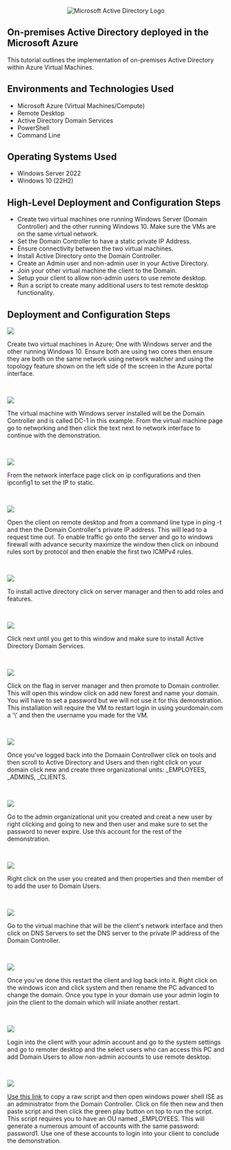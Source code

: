 
<p align="center">
<img src="https://i.imgur.com/pU5A58S.png" alt="Microsoft Active Directory Logo"/>
</p>

<h2>On-premises Active Directory deployed in the Microsoft Azure</h2>
This tutorial outlines the implementation of on-premises Active Directory within Azure Virtual Machines.<br />



<h2>Environments and Technologies Used</h2>

- Microsoft Azure (Virtual Machines/Compute)
- Remote Desktop
- Active Directory Domain Services
- PowerShell
- Command Line

<h2>Operating Systems Used </h2>

- Windows Server 2022
- Windows 10 (22H2)

<h2>High-Level Deployment and Configuration Steps</h2>

- Create two virtual machines one running Windows Server (Domain Controller) and the other running Windows 10. Make sure the VMs are on the same virtual network.
- Set the Domain Controller to have a static private IP Address.
- Ensure connectivity between the two virtual machines. 
- Install Active Directory onto the Domain Controller.
- Create an Admin user and non-admin user in your Active Directory.
- Join your other virtual machine the client to the Domain.
- Setup your client to allow non-admin users to use remote desktop.
- Run a script to create many additional users to test remote desktop functionality.

<h2>Deployment and Configuration Steps</h2>

<p>
<img src="https://i.imgur.com/xiyEKiE.png"/>
</p>
<p>
Create two virtual machines in Azure; One with Windows server and the other running Windows 10. Ensure both are using two cores then ensure they are both on the same network using network watcher and using the topology feature shown on the left side of the screen in the Azure portal interface.
</p>
<br />

<p>
<img src="https://i.imgur.com/xNnthv2.png"/>
</p>
<p>
The virtual machine with Windows server installed will be the Domain Controller and is called DC-1 in this example. From the virtual machine page go to networking and then click the text next to network interface to continue with the demonstration.
</p>
<br />

<p>
<img src="https://i.imgur.com/i9Tk1uA.png"/>
</p>
<p>
From the network interface page click on ip configurations and then ipconfig1 to set the IP to static.
</p>
<br />

<p>
<img src="https://i.imgur.com/UquyD5f.png"/>
</p>
<p>
Open the client on remote desktop and from a command line type in ping -t and then the Domain Controller's private IP address. This will lead to a request time out. To enable traffic go onto the server and go to windows firewall with advance security maximize the window then click on inbound rules sort by protocol and then enable the first two ICMPv4 rules. 
</p>
<br />

<p>
<img src="https://i.imgur.com/omCtZl9.png"/>
</p>
<p>
To install active directory click on server manager and then to add roles and features.
</p>
<br />


<p>
<img src="https://i.imgur.com/2tFcTMb.png"/>
</p>
Click next until you get to this window and make sure to install Active Directory Domain Services.
<p>

<br />


<p>
<img src="https://i.imgur.com/Qf6W9N5.png"/>
</p>
<p>
Click on the flag in server manager and then promote to Domain controller. This will open this window click on add new forest and name your domain. You will have to set a password but we will not use it for this demonstration. This installation will require the VM to restart login in using yourdomain.com a '\' and then the username you made for the VM.
</p>
<br />


<p>
<img src="https://i.imgur.com/M9ivErk.png"/>
</p>
<p>
Once you've logged back into the Domaain Controllwer click on tools and then scroll to Active Directory and Users and then right click on your domain click new and create three organizational units: _EMPLOYEES, _ADMINS, _CLIENTS.
</p>
<br />


<p>
<img src="https://i.imgur.com/pmsijdP.png"/>
</p>
<p>
Go to the admin organizational unit you created and creat a new user by right clicking and going to new and then user and make sure to set the password to never expire. Use this account for the rest of the demonstration.
</p>
<br />

<p>
<img src="https://i.imgur.com/QJnNczQ.png"/>
</p>
Right click on the user you created and then properties and then member of to add the user to Domain Users.
<p>
</p>
<br />

<p>
<img src="https://i.imgur.com/8vzJHrK.png"/>
</p>
<p>
Go to the virtual machine that will be the client's network interface and then click on DNS Servers to set the DNS server to the private IP address of the Domain Controller.
</p>
<br />

<p>
<img src="https://i.imgur.com/We5DxP7.png"/>
</p>
<p>
Once you've done this restart the client and log back into it. Right click on the windows icon and click system and then rename the PC advanced to change the domain. Once you type in your domain use your admin login to join the client to the domain which will iniiate another restart.
</p>
<br />

<p>
<img src="https://i.imgur.com/0t5hCJs.png"/>
</p>
<p>
Login into the client with your admin account and go to the system settings and go to remoter desktop and the select users who can access this PC and add Domain Users to allow non-admin accounts to use remote desktop.
</p>
<br />

<p>
<img src="https://i.imgur.com/Am790Vu.png"/>
</p>
<p>
<a href="https://github.com/joshmadakor1/AD_PS/blob/master/Generate-Names-Create-Users.ps1
">Use this link</a> to copy a raw script and then open windows power shell ISE as an administrator from the Domain Controller. Click on file then new and then paste script and then click the green play button on top to run the script. This script requires you to have an OU named _EMPLOYEES. This will generate a numerous amount of accounts with the same password: password1. Use one of these accounts to login into your client to conclude the demonstration. 
</p>
<br />









